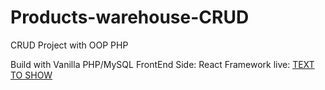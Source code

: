 # Products-warehouse-CRUD
CRUD Project with OOP PHP

Build with Vanilla PHP/MySQL
FrontEnd Side: React Framework
live: [TEXT TO SHOW](https://unique-bonbon-fe299e.netlify.app/)
